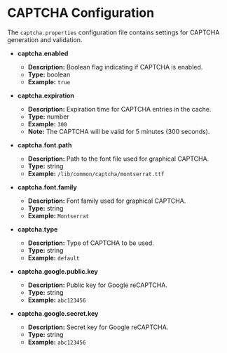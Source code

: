 # CAPTCHA Configuration

The `captcha.properties` configuration file contains settings for CAPTCHA generation and validation.

- **captcha.enabled**
    - **Description:** Boolean flag indicating if CAPTCHA is enabled.
    - **Type:** boolean
    - **Example:** `true`

- **captcha.expiration**
    - **Description:** Expiration time for CAPTCHA entries in the cache.
    - **Type:** number
    - **Example:** `300`
    - **Note:** The CAPTCHA will be valid for 5 minutes (300 seconds).

- **captcha.font.path**
    - **Description:** Path to the font file used for graphical CAPTCHA.
    - **Type:** string
    - **Example:** `/lib/common/captcha/montserrat.ttf`

- **captcha.font.family**
    - **Description:** Font family used for graphical CAPTCHA.
    - **Type:** string
    - **Example:** `Montserrat`

- **captcha.type**
    - **Description:** Type of CAPTCHA to be used.
    - **Type:** string
    - **Example:** `default`

- **captcha.google.public.key**
    - **Description:** Public key for Google reCAPTCHA.
    - **Type:** string
    - **Example:** `abc123456`

- **captcha.google.secret.key**
    - **Description:** Secret key for Google reCAPTCHA.
    - **Type:** string
    - **Example:** `abc123456`
